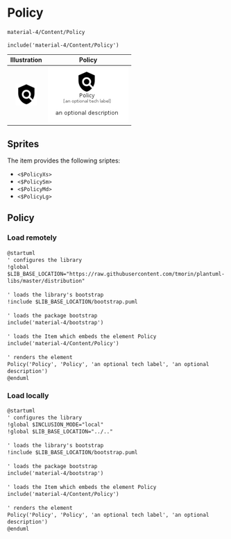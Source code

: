 # Policy


```text
material-4/Content/Policy
```

```text
include('material-4/Content/Policy')
```



| Illustration | Policy |
| :---: | :---: |
| ![illustration for Illustration](../../material-4/Content/Policy.png) | ![illustration for Policy](../../material-4/Content/Policy.Local.png) |



## Sprites
The item provides the following sriptes:

- `<$PolicyXs>`
- `<$PolicySm>`
- `<$PolicyMd>`
- `<$PolicyLg>`





## Policy

### Load remotely
```plantuml
@startuml
' configures the library
!global $LIB_BASE_LOCATION="https://raw.githubusercontent.com/tmorin/plantuml-libs/master/distribution"

' loads the library's bootstrap
!include $LIB_BASE_LOCATION/bootstrap.puml

' loads the package bootstrap
include('material-4/bootstrap')

' loads the Item which embeds the element Policy
include('material-4/Content/Policy')

' renders the element
Policy('Policy', 'Policy', 'an optional tech label', 'an optional description')
@enduml
```

### Load locally
```plantuml
@startuml
' configures the library
!global $INCLUSION_MODE="local"
!global $LIB_BASE_LOCATION="../.."

' loads the library's bootstrap
!include $LIB_BASE_LOCATION/bootstrap.puml

' loads the package bootstrap
include('material-4/bootstrap')

' loads the Item which embeds the element Policy
include('material-4/Content/Policy')

' renders the element
Policy('Policy', 'Policy', 'an optional tech label', 'an optional description')
@enduml
```

